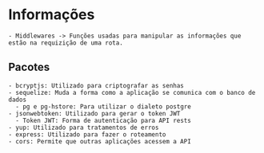 # Informações

    - Middlewares -> Funções usadas para manipular as informações que estão na requizição de uma rota.

## Pacotes
    - bcryptjs: Utilizado para criptografar as senhas
    - sequelize: Muda a forma como a aplicação se comunica com o banco de dados
      - pg e pg-hstore: Para utilizar o dialeto postgre
    - jsonwebtoken: Utilizado para gerar o token JWT
      - Token JWT: Forma de autenticação para API rests
    - yup: Utilizado para tratamentos de erros
    - express: Utilizado para fazer o roteamento
    - cors: Permite que outras aplicações acessem a API
